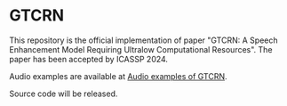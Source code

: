 # GTCRN
This repository is the official implementation of paper "GTCRN: A Speech Enhancement Model Requiring Ultralow Computational Resources". 
The paper has been accepted by ICASSP 2024.

Audio examples are available at [Audio examples of GTCRN](https://o129y4mlmb.feishu.cn/docx/MQKZdsk6doJ44xx52rzcprz8nqt?edition_id=DjYg1m).

Source code will be released.
